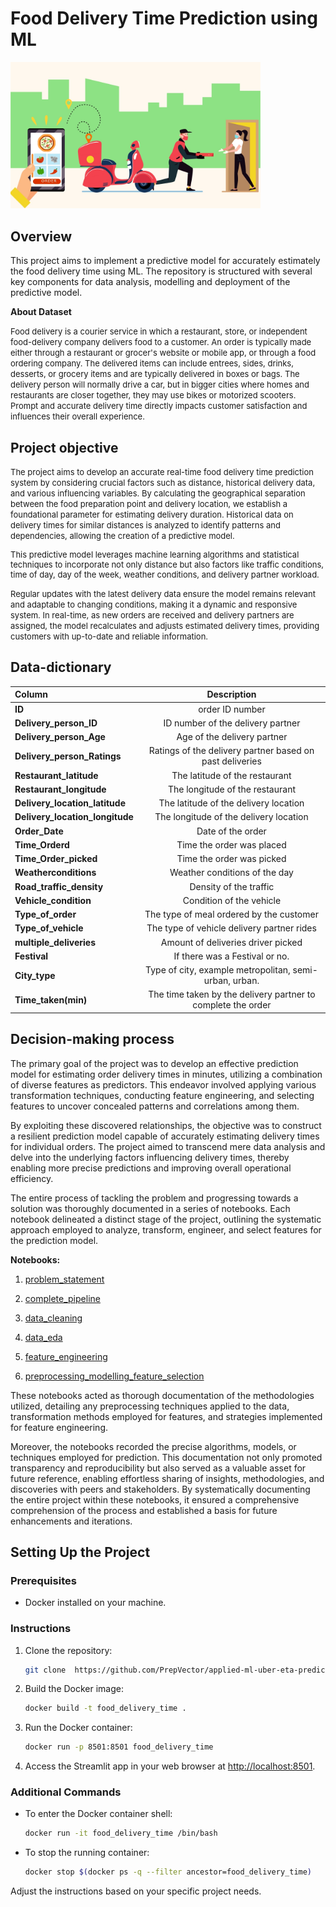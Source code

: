 # Food Delivery Time Prediction using ML
<img src="assets/food_delivery_README.jpg" width="400">

## Overview

This project aims to implement a predictive model for accurately estimately the food delivery time using ML. The repository is structured with several key components for data analysis, modelling and deployment of the predictive model.

**About Dataset**

<font size="2">Food delivery is a courier service in which a restaurant, store, or independent food-delivery company delivers food to a customer. An order is typically made either through a restaurant or grocer's website or mobile app, or through a food ordering company. The delivered items can include entrees, sides, drinks, desserts, or grocery items and are typically delivered in boxes or bags. The delivery person will normally drive a car, but in bigger cities where homes and restaurants are closer together, they may use bikes or motorized scooters. Prompt and accurate delivery time directly impacts customer satisfaction and influences their overall experience.</font>

## Project objective

<font size="2">The project aims to develop an accurate real-time food delivery time prediction system by considering crucial factors such as distance, historical delivery data, and various influencing variables. By calculating the geographical separation between the food preparation point and delivery location, we establish a foundational parameter for estimating delivery duration. Historical data on delivery times for similar distances is analyzed to identify patterns and dependencies, allowing the creation of a predictive model.

This predictive model leverages machine learning algorithms and statistical techniques to incorporate not only distance but also factors like traffic conditions, time of day, day of the week, weather conditions, and delivery partner workload.

Regular updates with the latest delivery data ensure the model remains relevant and adaptable to changing conditions, making it a dynamic and responsive system. In real-time, as new orders are received and delivery partners are assigned, the model recalculates and adjusts estimated delivery times, providing customers with up-to-date and reliable information.</font>

## Data-dictionary

|Column|Description |
| :------------ |:---------------:|
|**ID**|order ID number| 
|**Delivery_person_ID**|ID number of the delivery partner|
|**Delivery_person_Age**|Age of the delivery partner|
|**Delivery_person_Ratings**|Ratings of the delivery partner based on past deliveries|
|**Restaurant_latitude**|The latitude of the restaurant|
|**Restaurant_longitude**|The longitude of the restaurant|
|**Delivery_location_latitude**|The latitude of the delivery location|
|**Delivery_location_longitude**|The longitude of the delivery location|
|**Order_Date**|Date of the order|
|**Time_Orderd**|Time the order was placed|
|**Time_Order_picked**|Time the order was picked|
|**Weatherconditions**|Weather conditions of the day|
|**Road_traffic_density**|Density of the traffic|
|**Vehicle_condition**|Condition of the vehicle|
|**Type_of_order**|The type of meal ordered by the customer|
|**Type_of_vehicle**|The type of vehicle delivery partner rides|
|**multiple_deliveries**|Amount of deliveries driver picked|
|**Festival**|If there was a Festival or no.|
|**City_type**|Type of city, example metropolitan, semi-urban, urban.|
|**Time_taken(min)**| The time taken by the delivery partner to complete the order|

## Decision-making process

The primary goal of the project was to develop an effective prediction model for estimating order delivery times in minutes, utilizing a combination of diverse features as predictors. This endeavor involved applying various transformation techniques, conducting feature engineering, and selecting features to uncover concealed patterns and correlations among them.

By exploiting these discovered relationships, the objective was to construct a resilient prediction model capable of accurately estimating delivery times for individual orders. The project aimed to transcend mere data analysis and delve into the underlying factors influencing delivery times, thereby enabling more precise predictions and improving overall operational efficiency.

The entire process of tackling the problem and progressing towards a solution was thoroughly documented in a series of notebooks. Each notebook delineated a distinct stage of the project, outlining the systematic approach employed to analyze, transform, engineer, and select features for the prediction model.

**Notebooks:**

1. [problem_statement](https://github.com/PrepVector/applied-ml-uber-eta-prediction/blob/main/notebooks/00_problem_statement.ipynb)

2. [complete_pipeline](https://github.com/PrepVector/applied-ml-uber-eta-prediction/blob/main/notebooks/05_complete_pipeline.ipynb)

3. [data_cleaning](https://github.com/PrepVector/applied-ml-uber-eta-prediction/blob/main/notebooks/01_data_cleaning.ipynb)

4. [data_eda](https://github.com/PrepVector/applied-ml-uber-eta-prediction/blob/main/notebooks/02_data_eda.ipynb)

5. [feature_engineering](https://github.com/PrepVector/applied-ml-uber-eta-prediction/blob/main/notebooks/03_feature_engineering.ipynb)

6. [preprocessing_modelling_feature_selection](https://github.com/PrepVector/applied-ml-uber-eta-prediction/blob/main/notebooks/04_preprocessing_modelling_feature_selection.ipynb)

These notebooks acted as thorough documentation of the methodologies utilized, detailing any preprocessing techniques applied to the data, transformation methods employed for features, and strategies implemented for feature engineering.

Moreover, the notebooks recorded the precise algorithms, models, or techniques employed for prediction. This documentation not only promoted transparency and reproducibility but also served as a valuable asset for future reference, enabling effortless sharing of insights, methodologies, and discoveries with peers and stakeholders. By systematically documenting the entire project within these notebooks, it ensured a comprehensive comprehension of the process and established a basis for future enhancements and iterations.


## Setting Up the Project

### Prerequisites

- Docker installed on your machine.

### Instructions

1. Clone the repository:

    ```bash
    git clone  https://github.com/PrepVector/applied-ml-uber-eta-prediction.git
    ```

2. Build the Docker image:

    ```bash
    docker build -t food_delivery_time .
    ```

3. Run the Docker container:

    ```bash
    docker run -p 8501:8501 food_delivery_time
    ```

4. Access the Streamlit app in your web browser at [http://localhost:8501](http://localhost:8501).

### Additional Commands

- To enter the Docker container shell:

    ```bash
    docker run -it food_delivery_time /bin/bash
    ```

- To stop the running container:

    ```bash
    docker stop $(docker ps -q --filter ancestor=food_delivery_time)
    ```

Adjust the instructions based on your specific project needs.
